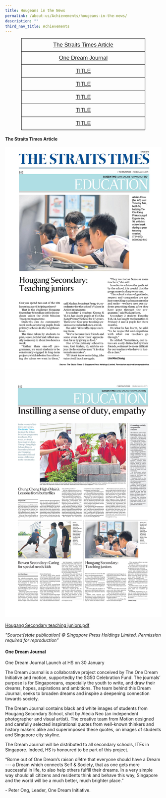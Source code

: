 ```yaml
---
title: Hougeans in the News
permalink: /about-us/Achievements/hougeans-in-the-news/
description: ""
third_nav_title: Achievements
---
```

<style type="text/css">
.tg  {border-collapse:collapse;border-spacing:0;margin:0px auto;}
.tg td{border-color:black;border-style:solid;border-width:1px;font-family:Arial, sans-serif;font-size:14px;
  overflow:hidden;padding:10px 5px;word-break:normal;}
.tg th{border-color:black;border-style:solid;border-width:1px;font-family:Arial, sans-serif;font-size:14px;
  font-weight:normal;overflow:hidden;padding:10px 5px;word-break:normal;}
.tg .tg-13pz{font-size:18px;text-align:center;vertical-align:top}
</style>
<table class="tg" style="undefined;table-layout: fixed; width: 400px">
<colgroup>
<col style="width: 400px">
</colgroup>
<tbody>
  <tr>
    <td class="tg-13pz"><a href="#1">The Straits Times Article</a></td>
  </tr>
  <tr>
    <td class="tg-13pz"><a href="#2">One Dream Journal</a></td>
  </tr>
  <tr>
    <td class="tg-13pz"><a href="#3">TITLE</a></td>
  </tr>
  <tr>
    <td class="tg-13pz"><a href="#4">TITLE</a></td>
  </tr>
  <tr>
    <td class="tg-13pz"><a href="#5">TITLE</a></td>
  </tr>
  <tr>
    <td class="tg-13pz"><a href="#6">TITLE</a></td>
  </tr>
	<tr>
    <td class="tg-13pz"><a href="#7">TITLE</a></td>
  </tr>
</tbody>
</table>


<a id="1"></a>

#### The Straits Times Article

![](/images/Hougang%20Sec_mockup_A4%20acrylic.jpeg)
![](/images/Hougang%20Secondary%20%20teaching%20juniors-page-001.jpeg)

[Hougang Secondary teaching juniors.pdf](/files/Hougang%20Secondary%20%20teaching%20juniors.pdf)

*"Source:\[state publication\] © Singapore Press Holdings Limited. Permission required for reproduction”*


<a id="2"></a>

#### One Dream Journal

One Dream Journal Launch at HS on 30 January

  

The Dream Journal is a collaborative project conceived by The One Dream Initiative and motion, supportedby the SG50 Celebration Fund. The journals’ purpose is for Singaporeans, especially the youth to write, and draw their dreams, hopes, aspirations and ambitions. The team behind this Dream Journal, seeks to broaden dreams and inspire a deepening connection towards society.

  

The Dream Journal contains black and white images of students from Hougang Secondary School, shot by Alecia Neo (an independent photographer and visual artist). The creative team from Motion designed and carefully selected inspirational quotes from well-known thinkers and history makers alike and superimposed these quotes, on images of students and Singapore city skyline.

  

The Dream Journal will be distributed to all secondary schools, ITEs in Singapore. Indeed, HS is honoured to be part of this project.

  

“Borne out of One Dream’s raison d’être that everyone should have a Dream --- a Dream which connects Self & Society, that as one gets more successful in life, to also help others fulfill their dreams. In a very simple way should all citizens and residents think and behave this way, Singapore and the world will be a much better, much brighter place.”

\- Peter Ong, Leader, One Dream Initiative.



<a id="3"></a>




<a id="4"></a>




<a id="5"></a>




<a id="6"></a>



<a id="7"></a>
